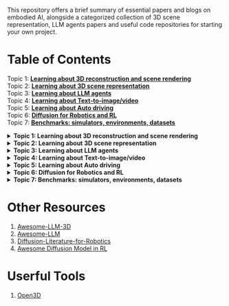 This repository offers a brief summary of essential papers and blogs on embodied AI, alongside a categorized collection of 3D scene representation, LLM agents papers and useful code repositories for starting your own project.

# Table of Contents  

Topic 1: <b>[Learning about 3D reconstruction and scene rendering](#nerf)</b>  
Topic 2: <b>[Learning about 3D scene representation](#3d-scene-rep)</b>  
Topic 3: <b>[Learning about LLM agents](#llm-agent)</b>  
Topic 4: <b>[Learning about Text-to-image/video](#t2iv)</b>  
Topic 5: <b>[Learning about Auto driving](#auto-drive)</b>  
Topic 6: <b>[Diffusion for Robotics and RL](#dif-RL)</b>  
Topic 7: <b>[Benchmarks: simulators, environments, datasets](#benchmark)</b>

<details>
  <summary><b>Topic 1: Learning about 3D reconstruction and scene rendering</b><a name="nerf"></a></summary>
  <ul>
    <li>(ICRA'24 <b>Oral</b>) Kashu Yamazaki, et al. Open-Fusion: Real-time Open-Vocabulary 3D Mapping and Queryable Scene Representation. <a href="https://arxiv.org/pdf/2310.03923">📚</a> <a href="https://uark-aicv.github.io/OpenFusion/">🌍</a></li>
    <li>(arxiv) Yuqi Zhang, et al. Efficient Large-scale Scene Representation with a Hybrid of High-resolution Grid and Plane Feature. <a href="https://arxiv.org/pdf/2303.03003">📚</a> <a href="https://zyqz97.github.io/GP_NeRF/">🌍</a> </li>  
    <li>(ICLR'24) Francis Engelmann, et al. OpenNeRF: OpenSet 3D Neural Scene Segmentation with Pixel-Wise Features and Rendered Novel Views. <a href="https://arxiv.org/pdf/2404.03650">📚</a> <a href="https://github.com/opennerf/opennerf">🌍</a> </li>  
  </ul>
</details>

<details>
  <summary><b>Topic 2: Learning about 3D scene representation</b><a name="3d-scene-rep"></a></summary>
  <ul>
    <li>(CVPR'24) Alexandros Delitzas, et al. SceneFun3D: Fine-Grained Functionality and Affordance Understanding in 3D Scenes. <a href="https://openaccess.thecvf.com/content/CVPR2024/papers/Delitzas_SceneFun3D_Fine-Grained_Functionality_and_Affordance_Understanding_in_3D_Scenes_CVPR_2024_paper.pdf">📚</a> <a href="https://scenefun3d.github.io/">🌍</a> </li>  
    <li>(CVPR'23) Songyou Peng, et al. OpenScene: 3D Scene Understanding with Open Vocabularies. <a href="https://arxiv.org/pdf/2211.15654">📚</a> <a href="https://pengsongyou.github.io/openscene">🌍</a> </li>  
    <li>(NeurIPS'23) Yining Hong, et al. 3D-LLM: Injecting the 3D World into Large Language Models. <a href="https://arxiv.org/pdf/2307.12981">📚</a> <a href="https://vis-www.cs.umass.edu/3dllm/">🌍</a> </li>  
    <li>(ICCV'23) Yicong Hong, et al. Learning Navigational Visual Representations with Semantic Map Supervision. <a href="https://openaccess.thecvf.com/content/ICCV2023/papers/Hong_Learning_Navigational_Visual_Representations_with_Semantic_Map_Supervision_ICCV_2023_paper.pdf#:~:text=Inspired%20by%20the%20behavior%20that%20hu-mans%20naturally%20build">📚</a> <a href="https://github.com/YicongHong/Ego2Map-NaViT">🌍</a> </li>  
    <li>(NeurIPS'23) Ayça Takmaz, et al. OpenMask3D: Open-Vocabulary 3D Instance Segmentation. <a href="https://arxiv.org/pdf/2306.13631">📚</a> <a href="https://openmask3d.github.io/">🌍</a> </li>  
    <li>(ICCV'23 <b>Oral</b>) Justin Kerr, et al. LERF: Language Embedded Radiance Fields. <a href="https://arxiv.org/pdf/2303.09553">📚</a> <a href="https://www.lerf.io/">🌍</a> </li>  
  </ul>
</details>

<details>
  <summary><b>Topic 3: Learning about LLM agents</b><a name="llm-agent"></a></summary>
  <ul>
    <li>(arxiv) Michael S. Ryoo, et al. xGen-MM-Vid (BLIP-3-Video): You Only Need 32 Tokens to Represent a Video Even in VLMs. <a href="https://arxiv.org/pdf/2410.16267">📚</a> <a href="https://www.salesforceairesearch.com/opensource/xGen-MM-Vid/index.html">🌍</a> </li>
    <li>(COLM'24) Tianhua Tao, et al. CRYSTAL: Illuminating LLM Abilities on Language and Code. <a href="https://openreview.net/attachment?id=kWnlCVcp6o&name=pdf">📚</a> <a href="https://www.llm360.ai/#crystal">🌍</a> </li>  
    <li>(COLM'24) Qingyun Wu, et al. AutoGen: Enabling Next-Gen LLM Applications via Multi-Agent Conversations. <a href="https://openreview.net/attachment?id=BAakY1hNKS&name=pdf">📚</a> <a href="https://github.com/microsoft/autogen">🌍</a> </li>  
    <li>(ECCV'24) Runsen Xu, et al. PointLLM: Empowering Large Language Models to Understand Point Clouds. <a href="https://arxiv.org/pdf/2308.16911">📚</a> <a href="https://github.com/OpenRobotLab/PointLLM">🌍</a> </li>  
    <li>(ICML'24 <b>Oral</b>) Ziniu Hu, et al. SceneCraft: An LLM Agent for Synthesizing 3D Scenes as Blender Code. <a href="https://openreview.net/attachment?id=gAyzjHw2ml&name=pdf">📚</a> </li>  
  </ul>
</details>

<details>
  <summary><b>Topic 4: Learning about Text-to-image/video</b><a name="t2iv"></a></summary>
  <ul>
    <li>(COLM'24) Abhay Zala, et al. DiagrammerGPT: Generating Open-Domain, Open-Platform Diagrams via LLM Planning. <a href="https://openreview.net/attachment?id=NV8yRJRET1&name=pdf">📚</a> <a href="https://diagrammergpt.github.io/">🌍</a> </li>  
    <li>(COLM'24) Han Lin, et al. VideoDirectorGPT: Consistent Multi-Scene Video Generation via LLM-Guided Planning. <a href="https://openreview.net/attachment?id=sKNIjS2brr&name=pdf">📚</a> <a href="https://videodirectorgpt.github.io/">🌍</a> </li>  
  </ul>
</details>

<details>
  <summary><b>Topic 5: Learning about Auto driving</b><a name="auto-drive"></a></summary>
  <ul>
    <li>(COLM'24) Jiageng Mao, et al. A Language Agent for Autonomous Driving. <a href="https://openreview.net/attachment?id=UPE6WYE8vg&name=pdf">📚</a> <a href="https://usc-gvl.github.io/Agent-Driver/">🌍</a> </li>  
    <li>(ICLR'24) Licheng Wen, et al. DiLu🐴: A Knowledge-Driven Approach to Autonomous Driving with Large Language Models. <a href="https://arxiv.org/pdf/2309.16292">📚</a> <a href="https://pjlab-adg.github.io/DiLu/">🌍</a> </li>  
  </ul>
</details>

<details>
  <summary><b>Topic 6: Diffusion for Robotics and RL</b><a name="dif-RL"></a></summary>
  <ul>
    <li>(SIGGRAPH Asia'24) Agon Serifi, et al. Robot Motion Diffusion Model: Motion Generation for Robotic Characters. <a href="https://la.disneyresearch.com/wp-content/uploads/RobotMDM_red.pdf">📚</a> </li>  
    <li>(NeurIPS'23) Biao Jiang, et al. MotionGPT: Human Motion as a Foreign Language. <a href="https://arxiv.org/pdf/2306.14795">📚</a> <a href="https://github.com/OpenMotionLab/MotionGPT">🌍</a> </li>
  </ul>
</details>

<details>
  <summary><b>Topic 7: Benchmarks: simulators, environments, datasets</b><a name="#benchmark"></a></summary>
  <ul>
    <li>(NeurIPS'24) Tianbao Xie, et al. OSWORLD: Benchmarking Multimodal Agents for Open-Ended Tasks in Real Computer Environments. <a href="https://arxiv.org/pdf/2404.07972">📚</a> <a href="https://os-world.github.io/">🌍</a> </li>  
  </ul>
</details>

# Other Resources  

1. <a href="https://github.com/ActiveVisionLab/Awesome-LLM-3D">Awesome-LLM-3D</a>
2. <a href="https://github.com/Hannibal046/Awesome-LLM">Awesome-LLM</a>  
3. <a href="https://github.com/mbreuss/diffusion-literature-for-robotics">Diffusion-Literature-for-Robotics</a>  
4. <a href="https://github.com/opendilab/awesome-diffusion-model-in-rl">Awesome Diffusion Model in RL</a>

# Userful Tools

1. <a href="https://github.com/isl-org/Open3D?tab=readme-ov-file">Open3D</a>  
